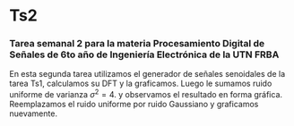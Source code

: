 # Ts2
### Tarea semanal 2 para la materia Procesamiento Digital de Señales de 6to año de Ingeniería Electrónica de la UTN FRBA



En esta segunda tarea utilizamos el generador de señales senoidales de la tarea Ts1, calculamos su DFT y la graficamos.
Luego le sumamos ruido uniforme de varianza $\sigma^2 = 4$. y observamos el resultado en forma gráfica.
Reemplazamos el ruido uniforme por ruido Gaussiano y graficamos nuevamente.
